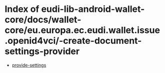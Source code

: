 # Index of eudi-lib-android-wallet-core/docs/wallet-core/eu.europa.ec.eudi.wallet.issue.openid4vci/-create-document-settings-provider

- [provide-settings](/eudi-lib-android-wallet-core/docs/wallet-core/eu.europa.ec.eudi.wallet.issue.openid4vci/-create-document-settings-provider/provide-settings/)